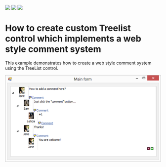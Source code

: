 <!-- default badges list -->
![](https://img.shields.io/endpoint?url=https://codecentral.devexpress.com/api/v1/VersionRange/128637403/18.1.3%2B)
[![](https://img.shields.io/badge/Open_in_DevExpress_Support_Center-FF7200?style=flat-square&logo=DevExpress&logoColor=white)](https://supportcenter.devexpress.com/ticket/details/E3520)
[![](https://img.shields.io/badge/📖_How_to_use_DevExpress_Examples-e9f6fc?style=flat-square)](https://docs.devexpress.com/GeneralInformation/403183)
<!-- default badges end -->
# How to create custom Treelist control which implements a web style comment system


<p>This example demonstrates how to create a web style comment system using the TreeList control.</p><p><img src="https://raw.githubusercontent.com/DevExpress-Examples/how-to-create-custom-treelist-control-which-implements-a-web-style-comment-system-e3520/18.1.3+/media/f70dc361-50d8-435d-b1e5-9d6389bc22af.png"></p>

<br/>


